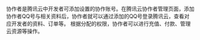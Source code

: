 协作者是腾讯云中开发者可添加设置的协作账号。在腾讯云协作者管理页面，添加协作者QQ号与相关资料后，协作者就可以通过添加的QQ号登录腾讯云，查看对应开发者的资料、订单等。 根据分配的权限，协作者可以进行充值、付款、管理云资源等操作。